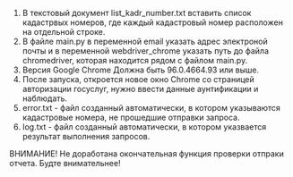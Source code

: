  
1. В текстовый документ list_kadr_number.txt вставить список кадастрвых номеров, где каждый кадастровый номер расположен на отдельной строке.
2. В файле main.py в переменной email указать адрес электроной почты и в переменной webdriver_chrome указать путь до файла chromedriver, которая находится рядом с файлом main.py.
3. Версия Google Chrome Должна быть 96.0.4664.93 или выше.
4. После запуска, откроется новое окно Chrome со страницей авторизации госуслуг, нужно ввести данные аунтификации и наблюдать.
5. error.txt - файл созданный автоматически, в котором указываются кадастровые номера, не прошедшие отправки запроса.
6. log.txt - файл созданный автоматически, в котором указвается результат выполнения запросов.

ВНИМАНИЕ!
Не доработана окончательная функция проверки отпраки отчета. Будте внимательнее!
